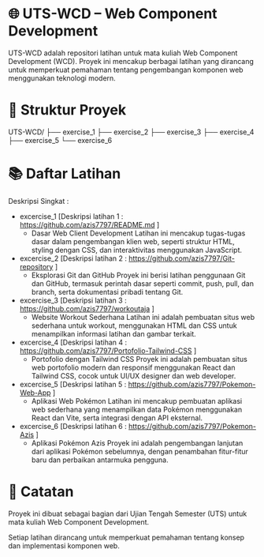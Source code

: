 # 🌐 UTS-WCD – Web Component Development
UTS-WCD adalah repositori latihan untuk mata kuliah Web Component Development (WCD). Proyek ini mencakup berbagai latihan yang dirancang untuk memperkuat pemahaman tentang pengembangan komponen web menggunakan teknologi modern.

# 📁 Struktur Proyek
UTS-WCD/
├── exercise_1
├── exercise_2
├── exercise_3
├── exercise_4
├── exercise_5
└── exercise_6

# 📚 Daftar Latihan
  Deskripsi Singkat :
* excercise_1	[Deskripsi latihan 1 : https://github.com/azis7797/README.md ]
  - Dasar Web Client Development
    Latihan ini mencakup tugas-tugas dasar dalam pengembangan klien web, seperti struktur HTML, styling dengan CSS, dan interaktivitas menggunakan JavaScript.
* excercise_2	[Deskripsi latihan 2 : https://github.com/azis7797/Git-repository ]
  - Eksplorasi Git dan GitHub
    Proyek ini berisi latihan penggunaan Git dan GitHub, termasuk perintah dasar seperti commit, push, pull, dan branch, serta dokumentasi pribadi tentang Git.
* excercise_3	[Deskripsi latihan 3 : https://github.com/azis7797/workoutaja ]
  - Website Workout Sederhana
    Latihan ini adalah pembuatan situs web sederhana untuk workout, menggunakan HTML dan CSS untuk menampilkan informasi latihan dan gambar terkait.
* excercise_4	[Deskripsi latihan 4 : https://github.com/azis7797/Portofolio-Tailwind-CSS ]
  - Portofolio dengan Tailwind CSS
    Proyek ini adalah pembuatan situs web portofolio modern dan responsif menggunakan React dan Tailwind CSS, cocok untuk UI/UX designer dan web developer.
* excercise_5	[Deskripsi latihan 5 : https://github.com/azis7797/Pokemon-Web-App ]
  - Aplikasi Web Pokémon
    Latihan ini mencakup pembuatan aplikasi web sederhana yang menampilkan data Pokémon menggunakan React dan Vite, serta integrasi dengan API eksternal.
* excercise_6	[Deskripsi latihan 6 : https://github.com/azis7797/Pokemon-Azis ]
  - Aplikasi Pokémon Azis
    Proyek ini adalah pengembangan lanjutan dari aplikasi Pokémon sebelumnya, dengan penambahan fitur-fitur baru dan perbaikan antarmuka pengguna.


# 📌 Catatan
Proyek ini dibuat sebagai bagian dari Ujian Tengah Semester (UTS) untuk mata kuliah Web Component Development.

Setiap latihan dirancang untuk memperkuat pemahaman tentang konsep dan implementasi komponen web.

